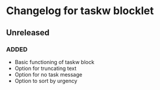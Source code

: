 # Changelog for taskw blocklet

## Unreleased

### ADDED

 - Basic functioning of taskw block
 - Option for truncating text
 - Option for no task message
 - Option to sort by urgency
